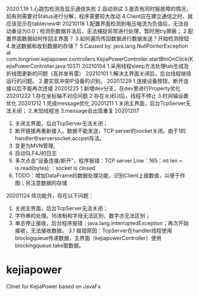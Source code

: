 2020.1.19
1.心跳包检测及显示通信失败
2.自动测试
3.是否有同时报故障的情况，如有则需要对Status进行分解，程序需要较大改动
4.Client应在建立通信之时，就应该显示在tableview中
20210118
1.配置界面检测到电压电流为负值后，无法自动重设为0.0；检测到数据非法后，无法捕捉异常进行处理，暂时用try屏蔽；
2.配置界面数据如何传回主界面？
3.如何遍历传回数据进行数据发送？开始检测按钮
4.发送数据和收到数据的存储？
5.Caused by: java.lang.NullPointerException
  	at com.longriver.kejiapower.controllers.KejiaPowerController.startBtnOnClick(KejiaPowerController.java:1037)
20210104
1.采用线程sleep方法处理tab生成及折线图更新的问题（高并发有雷）
20210101
1.解决主界面关闭后，后台线程继续运行的问题。
2.要实现冲突IP设备的识别。
20201229
1.连接设备按钮，断开连接以后不能再次连接
20201225
1.新增dev分支，在dev里进行Property优化
20201222
1.存在坐标轴不对应问题
2.存在关闭UI后，线程不停止
3.时间轴设置优化
20201212
1.完成message优化
20201211
1.关闭主界面，后台TcpServer无法关闭；
2.未加线程池
3.message会出现重复
20201207
1. 关闭主界面，后台TcpServer无法关闭；
2. 断开链接再重新接入，数据不能发送，TCP server的socket关闭。由于1的handler中serversocket.accpet存活。
3. 变更为MVN管理,
4. 启动SLF4J的日志
5. 多次点击“设备连接/断开”，程序报错：TCP server Line：165：int len = is.read(bytes);：socket is closed
6. TODO：增加DataFrame的数据处理功能，识别Client上报数值，以便于作图；另注意数据的存储

20201124
除功能外，存在以下问题：
1. 关闭主界面，后台TcpServer无法关闭；
2. 字符串的处理。16进制和字母无法区别，数字亦无法区别；
3. 单击停止接收，后台程序报错：java.lang.InterruptedException；再次开始接收，无法接收数据。
3.1 报错原因：TcpServer在handler线程使用blockigqueue传递数据，主界面（kejiapowerController）使用blockingqueue.take取数据。

# kejiapower
Clinet for KejiaPower based on JavaFx
